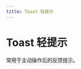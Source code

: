 ```yaml
---
title: Toast 轻提示
---
```


# Toast 轻提示
常用于主动操作后的反馈提示。
<ClientOnly>
<toast-demos></toast-demos>
</ClientOnly>